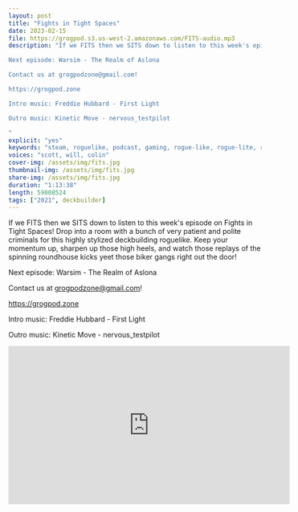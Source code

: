 ```yaml
---
layout: post
title: "Fights in Tight Spaces"
date: 2023-02-15
file: https://grogpod.s3.us-west-2.amazonaws.com/FITS-audio.mp3
description: "If we FITS then we SITS down to listen to this week's episode on Fights in Tight Spaces! Drop into a room with a bunch of very patient and polite criminals for this highly stylized deckbuilding roguelike. Keep your momentum up, sharpen up those high heels, and watch those replays of the spinning roundhouse kicks yeet those biker gangs right out the door!

Next episode: Warsim - The Realm of Aslona

Contact us at grogpodzone@gmail.com!

https://grogpod.zone

Intro music: Freddie Hubbard - First Light

Outro music: Kinetic Move - nervous_testpilot

"
explicit: "yes" 
keywords: "steam, roguelike, podcast, gaming, rogue-like, rogue-lite, roguelite"
voices: "scott, will, colin"
cover-img: /assets/img/fits.jpg
thumbnail-img: /assets/img/fits.jpg
share-img: /assets/img/fits.jpg
duration: "1:13:38"
length: 59008524 
tags: ["2021", deckbuilder]
---
```


If we FITS then we SITS down to listen to this week's episode on Fights in Tight Spaces! Drop into a room with a bunch of very patient and polite criminals for this highly stylized deckbuilding roguelike. Keep your momentum up, sharpen up those high heels, and watch those replays of the spinning roundhouse kicks yeet those biker gangs right out the door!


Next episode: Warsim - The Realm of Aslona

Contact us at grogpodzone@gmail.com!

https://grogpod.zone

Intro music: Freddie Hubbard - First Light

Outro music: Kinetic Move - nervous_testpilot 



<div class="embed-responsive embed-responsive-16by9">
<iframe width="560" height="315" src="https://www.youtube.com/embed/cUZS7l9NTeQ" title="YouTube video player" frameborder="0" allow="accelerometer; autoplay; clipboard-write; encrypted-media; gyroscope; picture-in-picture" allowfullscreen></iframe>
</div>

